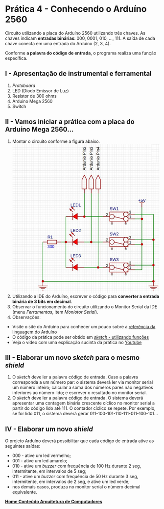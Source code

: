 # Prática 4 - Conhecendo o Arduíno 2560

Circuito utilizando a placa do Arduíno 2560 utilizando três chaves. As chaves indicam **entradas binárias**: 000, 0001, 010, ..., 111. A saída de cada chave conecta em uma entrada do Arduíno (2, 3, 4).

Conforme **a palavra do código de entrada**, o programa realiza uma função específica.

## I - Apresentação de instrumental e ferramental

1. *Protoboard*
2. LED (Diodo Emissor de Luz)
3. Resistor de 300 ohms
4. Arduíno Mega 2560
5. Switch

## II - Vamos iniciar a prática com a placa do Arduíno Mega 2560...

1. Montar  o circuito conforme a figura abaixo.  
![Entrada de 3 bits](/arq_aulas/images/ckt3teclas.jpg)  
2. Utilizando a IDE do Arduíno, escrever o código para **converter a entrada binária de 3 bits em decimal**. 
3. Observar o funcionamento do circuito utilizando o Monitor Serial da IDE (menu *Ferramentas*, item *Moniotor Serial*).
4. Observações:  

- Visite o site do Arduíno para conhecer um pouco sobre a [referência da linguagem do Arduíno](https://www.arduino.cc/reference/en/)  
- O código da prática pode ser obtido em [*sketch* - utilizando funções](https://github.com/claytonjasilva/prog_exemplos/blob/main/linguagem_arduino_ino/pratica4_II.ino)
- Veja o vídeo com uma explicação sucinta da prática no [Youtube](https://www.youtube.com/watch?v=c_S7Vv2eOwY)

## III - Elaborar um novo *sketch* para o mesmo *shield*

1. O *sketch* deve ler a palavra código de entrada. Caso a palavra corresponda a um número par: o sistema deverá ler via monitor serial um número inteiro; calcular a soma dos números pares não negativos inferiores ao número lido; e escrever o resultado no monitor serial.
2. O *sketch* deve ler a palavra código de entrada. O sistema deverá apresentar uma contagem binária crescente cíclico no monitor serial a partir do código lido até 111. O contador cíclico se repete. Por exemplo, se for lido 011, o sistema deverá gerar 011-100-101-110-111-011-100-101... 

## IV - Elaborar um novo *shield*

O projeto Arduíno deverá possibilitar que cada código de entrada ative as seguintes saídas:
- 000 - ative um led vermelho;
- 001 - ative um led amarelo;
- 010 - ative um *buzzer* com frequência de 100 Hz durante 2 seg, intermitente, em intervalos de 5 seg;
- 011 - ative um *buzzer* com frequência de 50 Hz durante 3 seg, intermitente, em intervalos de 2 seg, e ative um led verde;
- nos demais casos, produza no monitor serial o número decimal equivalente.

**[Home Conteúdo Arquitetura de Computadores](https://github.com/claytonjasilva/claytonjasilva.github.io/blob/main/arq_aulas.md)**

